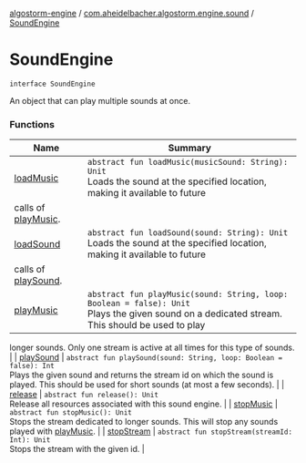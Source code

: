 [algostorm-engine](../../index.md) / [com.aheidelbacher.algostorm.engine.sound](../index.md) / [SoundEngine](.)

# SoundEngine

`interface SoundEngine`

An object that can play multiple sounds at once.

### Functions

| Name | Summary |
|---|---|
| [loadMusic](load-music.md) | `abstract fun loadMusic(musicSound: String): Unit`<br>Loads the sound at the specified location, making it available to future
calls of [playMusic](play-music.md). |
| [loadSound](load-sound.md) | `abstract fun loadSound(sound: String): Unit`<br>Loads the sound at the specified location, making it available to future
calls of [playSound](play-sound.md). |
| [playMusic](play-music.md) | `abstract fun playMusic(sound: String, loop: Boolean = false): Unit`<br>Plays the given sound on a dedicated stream. This should be used to play
longer sounds. Only one stream is active at all times for this type of
sounds. |
| [playSound](play-sound.md) | `abstract fun playSound(sound: String, loop: Boolean = false): Int`<br>Plays the given sound and returns the stream id on which the sound is
played. This should be used for short sounds (at most a few seconds). |
| [release](release.md) | `abstract fun release(): Unit`<br>Release all resources associated with this sound engine. |
| [stopMusic](stop-music.md) | `abstract fun stopMusic(): Unit`<br>Stops the stream dedicated to longer sounds. This will stop any sounds
played with [playMusic](play-music.md). |
| [stopStream](stop-stream.md) | `abstract fun stopStream(streamId: Int): Unit`<br>Stops the stream with the given id. |
